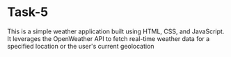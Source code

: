 # Task-5
This is a simple weather application built using HTML, CSS, and JavaScript. It leverages the OpenWeather API to fetch real-time weather data for a specified location or the user's current geolocation
